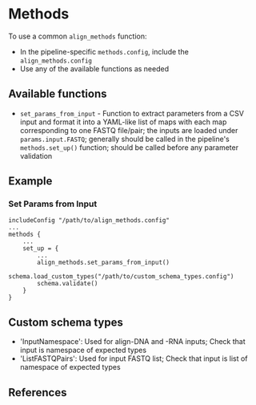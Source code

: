 # Methods

To use a common `align_methods` function:
- In the pipeline-specific `methods.config`, include the `align_methods.config`
- Use any of the available functions as needed

## Available functions
- `set_params_from_input` - Function to extract parameters from a CSV input and format it into a YAML-like list of maps with each map corresponding to one FASTQ file/pair; the inputs are loaded under `params.input.FASTQ`; generally should be called in the pipeline's `methods.set_up()` function; should be called before any parameter validation

## Example

### Set Params from Input
```Nextflow
includeConfig "/path/to/align_methods.config"
...
methods {
    ...
    set_up = {
        ...
        align_methods.set_params_from_input()
        schema.load_custom_types("/path/to/custom_schema_types.config")
        schema.validate()
    }
}
```

## Custom schema types
- 'InputNamespace': Used for align-DNA and -RNA inputs; Check that input is namespace of expected types
- 'ListFASTQPairs': Used for input FASTQ list; Check that input is list of namespace of expected types

## References
